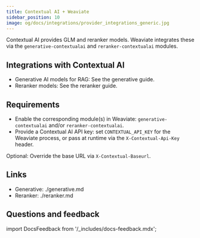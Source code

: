```yaml
---
title: Contextual AI + Weaviate
sidebar_position: 10
image: og/docs/integrations/provider_integrations_generic.jpg
---
```


Contextual AI provides GLM and reranker models. Weaviate integrates these via the `generative-contextualai` and `reranker-contextualai` modules.

## Integrations with Contextual AI

- Generative AI models for RAG: See the generative guide.
- Reranker models: See the reranker guide.

## Requirements

- Enable the corresponding module(s) in Weaviate: `generative-contextualai` and/or `reranker-contextualai`.
- Provide a Contextual AI API key: set `CONTEXTUAL_API_KEY` for the Weaviate process, or pass at runtime via the `X-Contextual-Api-Key` header.

Optional: Override the base URL via `X-Contextual-Baseurl`.

## Links

- Generative: ./generative.md
- Reranker: ./reranker.md

## Questions and feedback

import DocsFeedback from '/_includes/docs-feedback.mdx';

<DocsFeedback/>


